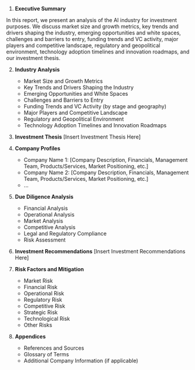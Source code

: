 1. **Executive Summary**

In this report, we present an analysis of the AI industry for investment purposes. We discuss market size and growth metrics, key trends and drivers shaping the industry, emerging opportunities and white spaces, challenges and barriers to entry, funding trends and VC activity, major players and competitive landscape, regulatory and geopolitical environment, technology adoption timelines and innovation roadmaps, and our investment thesis.

2. **Industry Analysis**
   - Market Size and Growth Metrics
   - Key Trends and Drivers Shaping the Industry
   - Emerging Opportunities and White Spaces
   - Challenges and Barriers to Entry
   - Funding Trends and VC Activity (by stage and geography)
   - Major Players and Competitive Landscape
   - Regulatory and Geopolitical Environment
   - Technology Adoption Timelines and Innovation Roadmaps

3. **Investment Thesis**
   [Insert Investment Thesis Here]

4. **Company Profiles**
   - Company Name 1: [Company Description, Financials, Management Team, Products/Services, Market Positioning, etc.]
   - Company Name 2: [Company Description, Financials, Management Team, Products/Services, Market Positioning, etc.]
   - ...

5. **Due Diligence Analysis**
   - Financial Analysis
   - Operational Analysis
   - Market Analysis
   - Competitive Analysis
   - Legal and Regulatory Compliance
   - Risk Assessment

6. **Investment Recommendations**
   [Insert Investment Recommendations Here]

7. **Risk Factors and Mitigation**
   - Market Risk
   - Financial Risk
   - Operational Risk
   - Regulatory Risk
   - Competitive Risk
   - Strategic Risk
   - Technological Risk
   - Other Risks

8. **Appendices**
   - References and Sources
   - Glossary of Terms
   - Additional Company Information (if applicable)